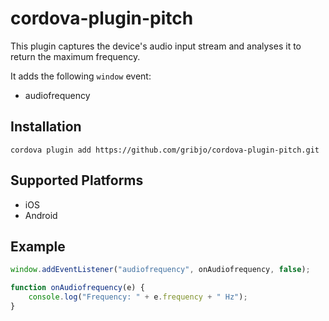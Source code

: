 # cordova-plugin-pitch

This plugin captures the device's audio input stream and analyses it to return the maximum frequency.

It adds the following `window` event:

* audiofrequency

## Installation

```
cordova plugin add https://github.com/gribjo/cordova-plugin-pitch.git
```

## Supported Platforms

* iOS
* Android

## Example

```javascript
window.addEventListener("audiofrequency", onAudiofrequency, false);

function onAudiofrequency(e) {
    console.log("Frequency: " + e.frequency + " Hz");
}
```
